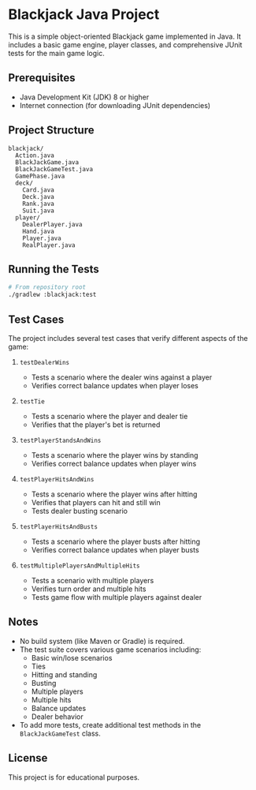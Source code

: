 # Blackjack Java Project

This is a simple object-oriented Blackjack game implemented in Java. It includes a basic game engine, player classes, and comprehensive JUnit tests for the main game logic.

## Prerequisites

- Java Development Kit (JDK) 8 or higher
- Internet connection (for downloading JUnit dependencies)

## Project Structure

```
blackjack/
  Action.java
  BlackJackGame.java
  BlackJackGameTest.java
  GamePhase.java
  deck/
    Card.java
    Deck.java
    Rank.java
    Suit.java
  player/
    DealerPlayer.java
    Hand.java
    Player.java
    RealPlayer.java
```

## Running the Tests

```bash
# From repository root
./gradlew :blackjack:test
```

## Test Cases

The project includes several test cases that verify different aspects of the game:

1. `testDealerWins`
   - Tests a scenario where the dealer wins against a player
   - Verifies correct balance updates when player loses

2. `testTie`
   - Tests a scenario where the player and dealer tie
   - Verifies that the player's bet is returned

3. `testPlayerStandsAndWins`
   - Tests a scenario where the player wins by standing
   - Verifies correct balance updates when player wins

4. `testPlayerHitsAndWins`
   - Tests a scenario where the player wins after hitting
   - Verifies that players can hit and still win
   - Tests dealer busting scenario

5. `testPlayerHitsAndBusts`
   - Tests a scenario where the player busts after hitting
   - Verifies correct balance updates when player busts

6. `testMultiplePlayersAndMultipleHits`
   - Tests a scenario with multiple players
   - Verifies turn order and multiple hits
   - Tests game flow with multiple players against dealer

## Notes
- No build system (like Maven or Gradle) is required.
- The test suite covers various game scenarios including:
  - Basic win/lose scenarios
  - Ties
  - Hitting and standing
  - Busting
  - Multiple players
  - Multiple hits
  - Balance updates
  - Dealer behavior
- To add more tests, create additional test methods in the `BlackJackGameTest` class.

## License
This project is for educational purposes. 

